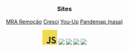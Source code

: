 <p align="center">
  <ul>
    <h3 align="center">
      Sites
    </h3>
    <div align="center">
      <a href="https://www.mraremocao.com.br">MRA Remoção</a>
      <a href="https://cresci.vercel.app/home" target="_blank">Cresci</a> 
      <a href="https://you-up.vercel.app/home">You-Up</a> 
      <a href="https://pandemap.vercel.app/home">Pandemap (nasa)</a> 
    </div> 
    <p align="center">
      <div align="center"><code><img height="40"
            src="https://raw.githubusercontent.com/github/explore/80688e429a7d4ef2fca1e82350fe8e3517d3494d/topics/javascript/javascript.png"></code>
        <code><img height="40" src="https://image.flaticon.com/icons/svg/226/226777.svg"></code>
        <code><img height="40" src="https://avatars0.githubusercontent.com/u/139426?s=200&v=4"></code>
        <code><img height="40" src="https://avatars0.githubusercontent.com/u/317776?s=200&v=4"></code>
        <code><img height="40" src="https://avatars1.githubusercontent.com/u/2918581?s=200&v=4"></code>
      </div>
    </p>
  </ul>
</p>
